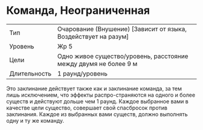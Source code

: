 
# Команда, Неограниченная

| | |
|---|---|
|Тип|Очарование (Внушение) [Зависит от языка, Воздействует на разум]|
|Уровень| Жр 5|
|Цели| Одно живое существо/уровень, расстояние между двумя не более 9 м|
|Длительность| 1 раунд/уровень|

Это заклинание действует также как и
заклинание команда, за тем лишь исключением, что эффекты распро-страняются на одного и более существ и
действуют дольше чем 1 раунд. Каждое
выбранное вами в качестве цели существо, совершает свой спасбросок против
заклинания. Каждое из выбранных вами
существ, должно выполнять одну и ту
же команду.